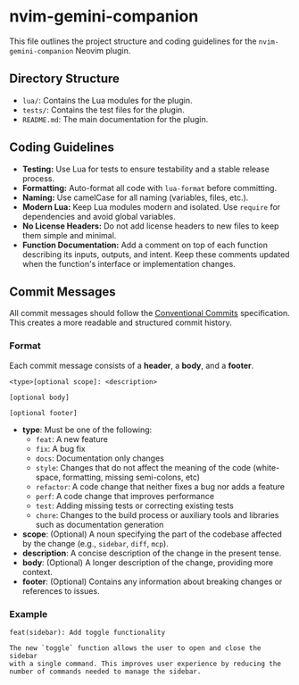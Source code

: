 # nvim-gemini-companion

This file outlines the project structure and coding guidelines for the `nvim-gemini-companion` Neovim plugin.

## Directory Structure

*   `lua/`: Contains the Lua modules for the plugin.
*   `tests/`: Contains the test files for the plugin.
*   `README.md`: The main documentation for the plugin.

## Coding Guidelines

*   **Testing:** Use Lua for tests to ensure testability and a stable release process.
*   **Formatting:** Auto-format all code with `lua-format` before committing.
*   **Naming:** Use camelCase for all naming (variables, files, etc.).
*   **Modern Lua:** Keep Lua modules modern and isolated. Use `require` for dependencies and avoid global variables.
*   **No License Headers:** Do not add license headers to new files to keep them simple and minimal.
*   **Function Documentation:** Add a comment on top of each function describing its inputs, outputs, and intent. Keep these comments updated when the function's interface or implementation changes.

## Commit Messages

All commit messages should follow the [Conventional Commits](https://www.conventionalcommits.org/en/v1.0.0/) specification. This creates a more readable and structured commit history.

### Format

Each commit message consists of a **header**, a **body**, and a **footer**.

```
<type>[optional scope]: <description>

[optional body]

[optional footer]
```

*   **type**: Must be one of the following:
    *   `feat`: A new feature
    *   `fix`: A bug fix
    *   `docs`: Documentation only changes
    *   `style`: Changes that do not affect the meaning of the code (white-space, formatting, missing semi-colons, etc)
    *   `refactor`: A code change that neither fixes a bug nor adds a feature
    *   `perf`: A code change that improves performance
    *   `test`: Adding missing tests or correcting existing tests
    *   `chore`: Changes to the build process or auxiliary tools and libraries such as documentation generation
*   **scope**: (Optional) A noun specifying the part of the codebase affected by the change (e.g., `sidebar`, `diff`, `mcp`).
*   **description**: A concise description of the change in the present tense.
*   **body**: (Optional) A longer description of the change, providing more context.
*   **footer**: (Optional) Contains any information about breaking changes or references to issues.

### Example

```
feat(sidebar): Add toggle functionality

The new `toggle` function allows the user to open and close the sidebar
with a single command. This improves user experience by reducing the
number of commands needed to manage the sidebar.
```